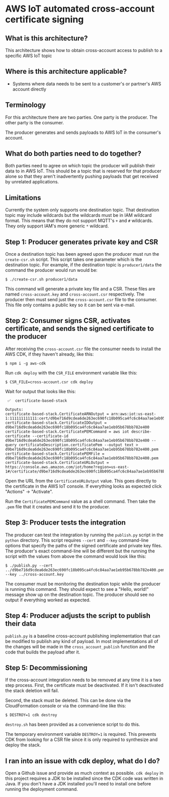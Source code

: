 # AWS IoT automated cross-account certificate signing

<!-- toc -->

## What is this architecture?

This architecture shows how to obtain cross-account access to publish to a specific AWS IoT topic

## Where is this architecture applicable?

- Systems where data needs to be sent to a customer's or partner's AWS account directly

## Terminology

For this architecture there are two parties. One party is the producer. The other party is the consumer.

The producer generates and sends payloads to AWS IoT in the consumer's account.

## What do both parties need to do together?

Both parties need to agree on which topic the producer will publish their data to in AWS IoT. This should be a topic
that is reserved for that producer alone so that they aren't inadvertently pushing payloads that get received by
unrelated applications.

## Limitations

Currently the system only supports one destination topic. That destination topic may include wildcards but the wildcards
must be in IAM wildcard format. This means that they do not support MQTT's `+` and `#` wildcards. They only support
IAM's more generic `*` wildcard.

## Step 1: Producer generates private key and CSR

Once a destination topic has been agreed upon the producer must run the `create-csr.sh` script. This script takes one
parameter which is the destination topic. For example, if the destination topic is `producer1/data` the command the
producer would run would be:

```
$ ./create-csr.sh producer1/data
```

This command will generate a private key file and a CSR. These files are named `cross-account.key` and
`cross-account.csr` respectively. The producer then must send just the `cross-account.csr` file to the consumer. This
file only contains a public key so it can be sent via e-mail.

## Step 2: Consumer signs CSR, activates certificate, and sends the signed certificate to the producer

After receiving the `cross-account.csr` file the consumer needs to install the AWS CDK, if they haven't already, like
this:

```
$ npm i -g aws-cdk
```

Run `cdk deploy` with the `CSR_FILE` environment variable like this:

```
$ CSR_FILE=cross-account.csr cdk deploy
```

Wait for output that looks like this:

```
 ✅  certificate-based-stack

Outputs:
certificate-based-stack.CertificateARNOutput = arn:aws:iot:us-east-1:111111111111:cert/d9be716d9cdea6de263ec690fc18b095ca4fc6c84aa7ae1eb95b678bb782e400
certificate-based-stack.CertificateIDOutput = d9be716d9cdea6de263ec690fc18b095ca4fc6c84aa7ae1eb95b678bb782e400
certificate-based-stack.CertificatePEMCommand = aws iot describe-certificate --certificate-id d9be716d9cdea6de263ec690fc18b095ca4fc6c84aa7ae1eb95b678bb782e400 --query certificateDescription.certificatePem --output text > d9be716d9cdea6de263ec690fc18b095ca4fc6c84aa7ae1eb95b678bb782e400.pem
certificate-based-stack.CertificatePEMFile = d9be716d9cdea6de263ec690fc18b095ca4fc6c84aa7ae1eb95b678bb782e400.pem
certificate-based-stack.CertificateURLOutput = https://console.aws.amazon.com/iot/home?region=us-east-1#/certificate/d9be716d9cdea6de263ec690fc18b095ca4fc6c84aa7ae1eb95b678bb782e400
```

Open the URL from the `CertificateURLOutput` value. This goes directly to the certificate in the AWS IoT console. If
everything looks as expected click "Actions" -> "Activate".

Run the `CertificatePEMCommand` value as a shell command. Then take the `.pem` file that it creates and send it to the
producer.

## Step 3: Producer tests the integration

The producer can test the integration by running the `publish.py` script in the `python` directory. This script requires
`--cert` and `--key` command-line options that specify the paths of the signed certificate and private key files. The
producer's exact command-line will be different but the running the script with the values from above the command would
look like this:

```
$ ./publish.py --cert ../d9be716d9cdea6de263ec690fc18b095ca4fc6c84aa7ae1eb95b678bb782e400.pem  --key ../cross-account.key
```

The consumer must be monitoring the destination topic while the producer is running this command. They should expect to
see a "Hello, world!" message show up on the destination topic. The producer should see no output if everything worked
as expected.

## Step 4: Producer adjusts the script to publish their data

`publish.py` is a baseline cross-account publishing implementation that can be modified to publish any kind of payload.
In most implementations all of the changes will be made in the `cross_account_publish` function and the code that builds
the payload after it.

## Step 5: Decommissioning

If the cross-account integration needs to be removed at any time it is a two step process. First, the certificate must
be deactivated. If it isn't deactivated the stack deletion will fail.

Second, the stack must be deleted. This can be done via the CloudFormation console or via the command-line like this:

```
$ DESTROY=1 cdk destroy
```

`destroy.sh` has been provided as a convenience script to do this.

The temporary environment variable `DESTROY=1` is required. This prevents CDK from looking for a CSR file since it is
only required to synthesize and deploy the stack.

## I ran into an issue with cdk deploy, what do I do?

Open a Github issue and provide as much context as possible. `cdk deploy` in this project requires a JDK to be installed
since the CDK code was written in Java. If you don't have a JDK installed you'll need to install one before running the
deployment command.
